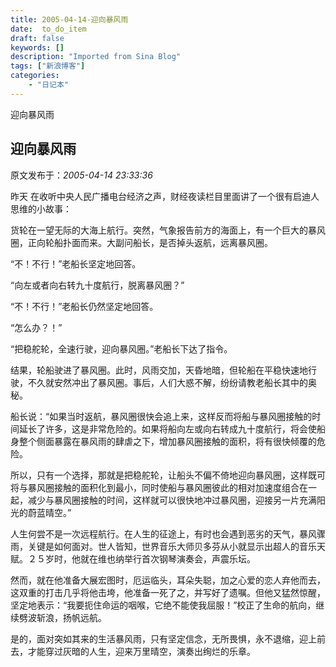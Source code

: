 ```yaml
---
title: 2005-04-14-迎向暴风雨
date:  to_do_item
draft: false
keywords: []
description: "Imported from Sina Blog"
tags: ["新浪博客"]
categories: 
    - "日记本"
---
```

迎向暴风雨
## 迎向暴风雨

 原文发布于：*2005-04-14 23:33:36*

 

昨天 在收听中央人民广播电台经济之声，财经夜读栏目里面讲了一个很有启迪人思维的小故事：

货轮在一望无际的大海上航行。突然，气象报告前方的海面上，有一个巨大的暴风圈，正向轮船扑面而来。大副问船长，是否掉头返航，远离暴风圈。

“不！不行！”老船长坚定地回答。

“向左或者向右转九十度航行，脱离暴风圈？”

“不！不行！”老船长仍然坚定地回答。

“怎么办？！”

“把稳舵轮，全速行驶，迎向暴风圈。”老船长下达了指令。

结果，轮船驶进了暴风圈。此时，风雨交加，天昏地暗，但轮船在平稳快速地行驶，不久就安然冲出了暴风圈。事后，人们大惑不解，纷纷请教老船长其中的奥秘。

船长说：“如果当时返航，暴风圈很快会追上来，这样反而将船与暴风圈接触的时间延长了许多，这是非常危险的。如果将船向左或向右转成九十度航行，将会使船身整个侧面暴露在暴风雨的肆虐之下，增加暴风圈接触的面积，将有很快倾覆的危险。

所以，只有一个选择，那就是把稳舵轮，让船头不偏不倚地迎向暴风圈，这样既可将与暴风圈接触的面积化到最小，同时使船与暴风圈彼此的相对加速度组合在一起，减少与暴风圈接触的时间，这样就可以很快地冲过暴风圈，迎接另一片充满阳光的蔚蓝晴空。”

人生何尝不是一次远程航行。在人生的征途上，有时也会遇到恶劣的天气，暴风骤雨，关键是如何面对。世人皆知，世界音乐大师贝多芬从小就显示出超人的音乐天赋。２５岁时，他就在维也纳举行首次钢琴演奏会，声震乐坛。

然而，就在他准备大展宏图时，厄运临头，耳朵失聪，加之心爱的恋人弃他而去，这双重的打击几乎将他击垮，他准备一死了之，并写好了遗嘱。但他又猛然惊醒，坚定地表示：“我要扼住命运的咽喉，它绝不能使我屈服！”校正了生命的航向，继续劈波斩浪，扬帆远航。

是的，面对突如其来的生活暴风雨，只有坚定信念，无所畏惧，永不退缩，迎上前去，才能穿过灰暗的人生，迎来万里晴空，演奏出绚烂的乐章。

 


